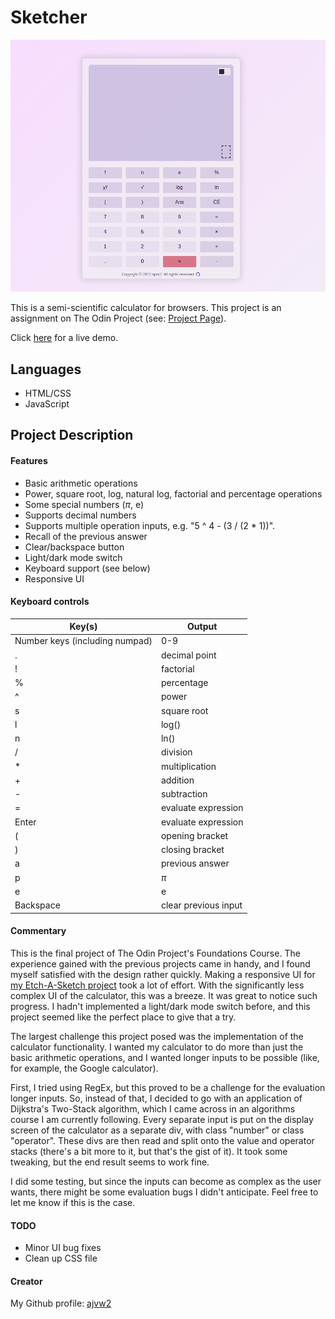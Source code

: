 # Sketcher

![calculator-demo](./images/calculator-demo.gif)

This is a semi-scientific calculator for browsers. This project is an assignment on The Odin Project (see: [Project Page](https://www.theodinproject.com/lessons/foundations-calculator)). <br>

Click [here](https://ajvw2.github.io/odin-calculator/) for a live demo. <br>

## Languages

- HTML/CSS
- JavaScript

## Project Description

#### Features

- Basic arithmetic operations
- Power, square root, log, natural log, factorial and percentage operations
- Some special numbers ($\pi$, e)
- Supports decimal numbers
- Supports multiple operation inputs, e.g. "5 ^ 4 - (3 / (2 * 1))".
- Recall of the previous answer
- Clear/backspace button
- Light/dark mode switch
- Keyboard support (see below)
- Responsive UI

#### Keyboard controls

| Key(s) | Output |
| --- | --- |
| Number keys (including numpad) | 0-9 |
| . | decimal point |
| ! | factorial |
| % | percentage |
| ^ | power |
| s | square root |
| l | log() |
| n | ln() |
| / | division |
| * | multiplication |
| + | addition | 
| - | subtraction |
| = | evaluate expression |
| Enter | evaluate expression |
| ( | opening bracket |
| ) | closing bracket |
| a | previous answer |
| p | $\pi$ |
| e | e |
| Backspace | clear previous input |

#### Commentary

This is the final project of The Odin Project's Foundations Course. The experience gained with the previous projects came in handy, and I found myself satisfied with the design rather quickly. Making a responsive UI for [my Etch-A-Sketch project](https://ajvw2.github.io/odin-etch-a-sketch/) took a lot of effort. With the significantly less complex UI of the calculator, this was a breeze. It was great to notice such progress. I hadn't implemented a light/dark mode switch before, and this project seemed like the perfect place to give that a try.<br>

The largest challenge this project posed was the implementation of the calculator functionality. I wanted my calculator to do more than just the basic arithmetic operations, and I wanted longer inputs to be possible (like, for example, the Google calculator).<br>

First, I tried using RegEx, but this proved to be a challenge for the evaluation longer inputs. So, instead of that, I decided to go with an application of Dijkstra's Two-Stack algorithm, which I came across in an algorithms course I am currently following. Every separate input is put on the display screen of the calculator as a separate div, with class "number" or class "operator". These divs are then read and split onto the value and operator stacks (there's a bit more to it, but that's the gist of it). It took some tweaking, but the end result seems to work fine. <br>

I did some testing, but since the inputs can become as complex as the user wants, there might be some evaluation bugs I didn't anticipate. Feel free to let me know if this is the case. <br>

#### TODO

- Minor UI bug fixes
- Clean up CSS file

#### Creator

My Github profile: [ajvw2](https://github.com/ajvw2)